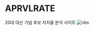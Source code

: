 # APRVLRATE
20대 대선 기념 후보 지지율 분석 사이트
![nbs](https://user-images.githubusercontent.com/24225050/151951205-6e1a0274-aead-4a00-9015-47ec39dc230e.JPG)
